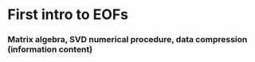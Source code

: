 # First intro to EOFs

### Matrix algebra, SVD numerical procedure, data compression (information content)
